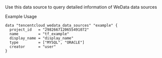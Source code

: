 Use this data source to query detailed information of WeData data sources

Example Usage

```hcl
data "tencentcloud_wedata_data_sources" "example" {
  project_id   = "2982667120655491072"
  name         = "tf_example"
  display_name = "display_name"
  type         = ["MYSQL", "ORACLE"]
  creator      = "user"
}
```
